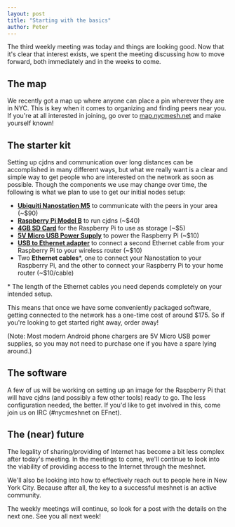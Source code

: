 ```yaml
---
layout: post
title: "Starting with the basics"
author: Peter
---
```


The third weekly meeting was today and things are looking good. Now that it's clear that interest exists, we spent the meeting discussing how to move forward, both immediately and in the weeks to come.

## The map

We recently got a map up where anyone can place a pin wherever they are in NYC. This is key when it comes to organizing and finding peers near you. If you're at all interested in joining, go over to [map.nycmesh.net](http://map.nycmesh.net) and make yourself known!

## The starter kit

Setting up cjdns and communication over long distances can be accomplished in many different ways, but what we really want is a clear and simple way to get people who are interested on the network as soon as possible. Though the components we use may change over time, the following is what we plan to use to get our initial nodes setup:

- __[Ubiquiti Nanostation M5](http://www.amazon.com/Ubiquiti-NSM5-NanoStation-M5/dp/B0049AVWAO)__ to communicate with the peers in your area (~$90)
- __[Raspberry Pi Model B](http://www.amazon.com/RASPBERRY-MODEL-756-8308-Raspberry-Pi/dp/B009SQQF9C/)__ to run cjdns (~$40)
- __[4GB SD Card](http://www.amazon.com/Kingston-Class-Memory-SD4-4GB/dp/B000MX48VM/)__ for the Raspberry Pi to use as storage (~$5)
- __[5V Micro USB Power Supply](http://www.amazon.com/Kootek-Raspberry-Supply-Charger-Adapter/dp/B00FIFYQMA/)__ to power the Raspberry Pi (~$10)
- __[USB to Ethernet adapter](http://www.amazon.com/Cable-Matters-Ethernet-Adapter-Black/dp/B00ET4KHJ2/)__ to connect a second Ethernet cable from your Raspberry Pi to your wireless router (~$10)
- Two __Ethernet cables__*, one to connect your Nanostation to your Raspberry Pi, and the other to connect your Raspberry Pi to your home router (~$10/cable)

\* The length of the Ethernet cables you need depends completely on your intended setup.

This means that once we have some conveniently packaged software, getting connected to the network has a one-time cost of around $175. So if you're looking to get started right away, order away!

(Note: Most modern Android phone chargers are 5V Micro USB power supplies, so you may not need to purchase one if you have a spare lying around.)

## The software

A few of us will be working on setting up an image for the Raspberry Pi that will have cjdns (and possibly a few other tools) ready to go. The less configuration needed, the better. If you'd like to get involved in this, come join us on IRC (#nycmeshnet on EFnet).

## The (near) future

The legality of sharing/providing of Internet has become a bit less complex after today's meeting. In the meetings to come, we'll continue to look into the viability of providing access to the Internet through the meshnet.

We'll also be looking into how to effectively reach out to people here in New York City. Because after all, the key to a successful meshnet is an active community.

The weekly meetings will continue, so look for a post with the details on the next one. See you all next week!

